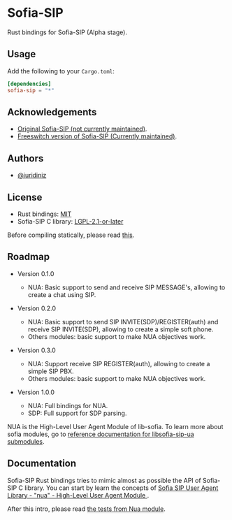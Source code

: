 
# Sofia-SIP

Rust bindings for Sofia-SIP (Alpha stage).


## Usage

Add the following to your `Cargo.toml`:

```toml
[dependencies]
sofia-sip = "*"
```
## Acknowledgements

 - [Original Sofia-SIP (not currently maintained)](http://sofia-sip.sourceforge.net/).
 - [Freeswitch version of Sofia-SIP (Currently maintained)](https://bulldogjob.com/news/449-how-to-write-a-good-readme-for-your-github-project).

  
## Authors

- [@iuridiniz](https://www.github.com/iuridiniz)

  
## License

- Rust bindings: [MIT](https://choosealicense.com/licenses/mit/)
- Sofia-SIP C library: [LGPL-2.1-or-later](https://choosealicense.com/licenses/lgpl-2.1/)

Before compiling statically, please read [this](https://www.gnu.org/licenses/gpl-faq.html#LGPLStaticVsDynamic).

## Roadmap
- Version 0.1.0
    - NUA: Basic support to send and receive SIP MESSAGE's, allowing to create a chat using SIP.

- Version 0.2.0
    - NUA: Basic support to send SIP INVITE(SDP)/REGISTER(auth) and receive SIP INVITE(SDP), allowing to create a simple soft phone.
    - Others modules: basic support to make NUA objectives work.

- Version 0.3.0
    - NUA: Support receive SIP REGISTER(auth), allowing to create a simple SIP PBX.
    - Others modules: basic support to make NUA objectives work.

- Version 1.0.0
    - NUA: Full bindings for NUA.
    - SDP: Full support for SDP parsing.

NUA is the High-Level User Agent Module of lib-sofia. To learn more about sofia modules, go to [reference documentation for libsofia-sip-ua submodules](http://sofia-sip.sourceforge.net/refdocs/building.html).

## Documentation

Sofia-SIP Rust bindings tries to mimic almost as possible the API of Sofia-SIP C library. You can start by learn the concepts of [Sofia SIP User Agent Library - "nua" - High-Level User Agent Module
](http://sofia-sip.sourceforge.net/refdocs/nua/).

After this intro, please read [the tests from Nua module](https://github.com/iuridiniz/sofia-sip-sys/blob/main/src/nua/nua.rs).
